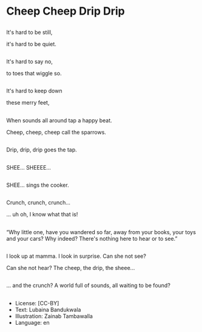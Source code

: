 # Cheep Cheep Drip Drip

##
It's hard to be still,

it's hard to be quiet.

##
It's hard to say no,

to toes that wiggle so.

##
It's hard to keep down

these merry feet,

##
When sounds all around tap a happy beat.

Cheep, cheep, cheep call the sparrows.

##
Drip, drip, drip goes the tap.

##
SHEE... SHEEEE...

##
SHEE... sings the cooker.

##
Crunch, crunch, crunch...

... uh oh, I know what that is!

##
“Why little one, have you wandered so far, away from your books, your toys and your cars? Why indeed? There's nothing here to hear or to see.”

##
I look up at mamma. I look in surprise. Can she not see?

Can she not hear? The cheep, the drip, the sheee...

##
... and the crunch? A world full of sounds, all waiting to be found?

##
* License: [CC-BY]
* Text: Lubaina Bandukwala
* Illustration: Zainab Tambawalla
* Language: en
